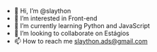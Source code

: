 - 👋 Hi, I’m @slaython
- 👀 I’m interested in Front-end
- 🌱 I’m currently learning Python and JavaScript
- 💞️ I’m looking to collaborate on Estágios
- 📫 How to reach me slaython.ads@gmail.com

<!---
slaython/slaython is a ✨ special ✨ repository because its `README.md` (this file) appears on your GitHub profile.
You can click the Preview link to take a look at your changes.
--->
